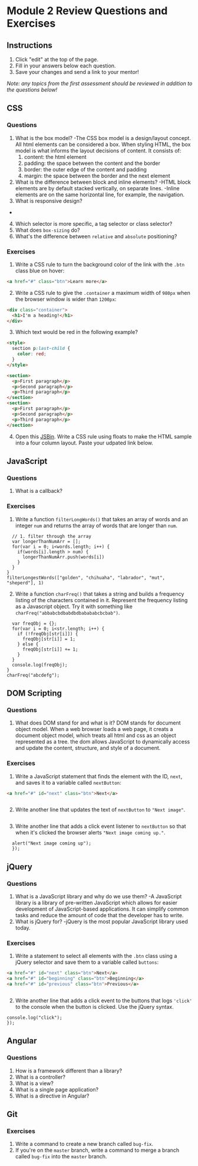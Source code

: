 # Module 2 Review Questions and Exercises

## Instructions

1. Click "edit" at the top of the page.
2. Fill in your answers below each question.
3. Save your changes and send a link to your mentor!

*Note: any topics from the first assessment should be reviewed in addition to the questions below!*

## CSS

### Questions

1. What is the box model?
  -The CSS box model is a design/layout concept. All html elements can be considered a box. When styling HTML, the box model is what informs the layout decisions of content. It consists of:
    1. content: the html element
    2. padding: the space between the content and the border
    3. border: the outer edge of the content and padding
    4. margin: the space between the border and the next element
2. What is the difference between block and inline elements?
  -HTML block elements are by default stacked vertically, on separate lines. 
  -Inline elements are on the same horizontal line, for example, the navigation.
3. What is responsive design?
  -
4. Which selector is more specific, a tag selector or class selector?
5. What does `box-sizing` do?
6. What's the difference between `relative` and `absolute` positioning?

### Exercises

1. Write a CSS rule to turn the background color of the link with the `.btn` class blue on hover:

  ```html
  <a href="#" class="btn">Learn more</a>
  ```

2. Write a CSS rule to give the `.container` a maximum width of `980px` when the browser window is wider than `1200px`:

  ```html
  <div class="container">
    <h1>I'm a heading!</h1>
  </div>
  ```

3. Which text would be red in the following example?

  ```html
  <style>
    section p:last-child {
      color: red;
    }
  </style>

  <section>
    <p>First paragraph</p>
    <p>Second paragraph</p>
    <p>Third paragraph</p>
  </section>
  <section>
    <p>First paragraph</p>
    <p>Second paragraph</p>
    <p>Third paragraph</p>
  </section>
  ```

4. Open this [JSBin](http://jsbin.com/qigiwuhepe/1/edit?html,css,output). Write a CSS rule using floats to make the HTML sample into a four column layout. Paste your udpated link below.

## JavaScript

### Questions

1. What is a callback?

### Exercises

1. Write a function `filterLongWords()` that takes an array of words and an integer `num` and returns the array of words that are longer than `num`.

````function filterLongestWords(words, num) {
  // 1. filter through the array
  var longerThanNumArr = [];
  for(var i = 0; i<words.length; i++) {
    if(words[i].length > num) {
      longerThanNumArr.push(words[i])
    }  
  }
}
filterLongestWords(["golden", "chihuaha", "labrador", "mut", "sheperd"], 1)
````
    
2. Write a function `charFreq()` that takes a string and builds a frequency listing of the characters contained in it. Represent the frequency listing as a Javascript object. Try it with something like `charFreq("abbabcbdbabdbdbabababcbcbab")`.

````function charFreq(str) {
  var freqObj = {};
  for(var i = 0; i<str.length; i++) {
    if (!freqObj[str[i]]) {
      freqObj[str[i]] = 1;
    } else {
      freqObj[str[i]] += 1;
    }
  }
  console.log(freqObj);
}
charFreq("abcdefg");
````

## DOM Scripting

### Questions

1. What does DOM stand for and what is it?
  DOM stands for document object model. When a web browser loads a web page, it creats a document object model, which treats all html and css as an object represented as a tree. the dom allows JavaScript to dynamically access and update the content, structure, and style of a document.

### Exercises

1. Write a JavaScript statement that finds the element with the ID, `next`, and saves it to a variable called `nextButton`:

  ```html
  <a href="#" id="next" class="btn">Next</a>
  ```
  ````var nextButton = document.getElementById("next");
  ````

2. Write another line that updates the text of `nextButton` to `"Next image"`.

  ````nextButton.innerHTML = "Next image";
  ````

3. Write another line that adds a click event listener to `nextButton` so that when it's clicked the browser alerts `"Next image coming up."`.

````nextButton.addEventListener(click, function () { 
  alert("Next image coming up"); 
  });
  ````

## jQuery

### Questions

1. What is a JavaScript library and why do we use them?
  -A JavaScript library is a library of pre-written JavaScript which allows for easier development of JavaScript-based     applications. It can simplify common tasks and reduce the amount of code that the developer has to write.
2. What is jQuery for?
  -jQuery is the most popular JavaScript library used today.
### Exercises

1. Write a statement to select all elements with the `.btn` class using a jQuery selector and save them to a variable called `buttons`:

  ```html
  <a href="#" id="next" class="btn">Next</a>
  <a href="#" id="beginning" class="btn">Beginning</a>
  <a href="#" id="previous" class="btn">Previous</a>
  ```
  ````var $buttons = $(".btn)";
  ````
  
2. Write another line that adds a click event to the buttons that logs `'click'` to the console when the button is clicked. Use the jQuery syntax.

  ````$(buttons).click(function () {
  console.log("click"); 
  });
  ````
  
## Angular

### Questions

1. How is a framework different than a library?
2. What is a controller?
3. What is a view?
4. What is a single page application?
5. What is a directive in Angular?

## Git

### Exercises

1. Write a command to create a new branch called `bug-fix`.
2. If you're on the `master` branch, write a command to merge a branch called `bug-fix` into the `master` branch.
